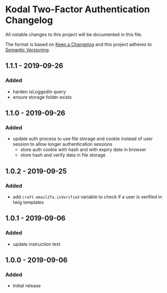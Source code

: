 # Kodal Two-Factor Authentication Changelog

All notable changes to this project will be documented in this file.

The format is based on [Keep a Changelog](http://keepachangelog.com/) and this project adheres to [Semantic Versioning](http://semver.org/).

## 1.1.1 - 2019-09-26
### Added
- harden isLoggedIn query
- ensure storage folder exists

## 1.1.0 - 2019-09-26
### Added
- update auth process to use file storage and cookie instead of user session to allow longer authentication sessions
    - store auth cookie with hash and with expiry date in browser
    - store hash and verify data in file storage

## 1.0.2 - 2019-09-25
### Added
- add `craft.email2fa.isVerified` variable to check if a user is verified in twig templates


## 1.0.1 - 2019-09-06
### Added
- update instruction text


## 1.0.0 - 2019-09-06
### Added
- Initial release